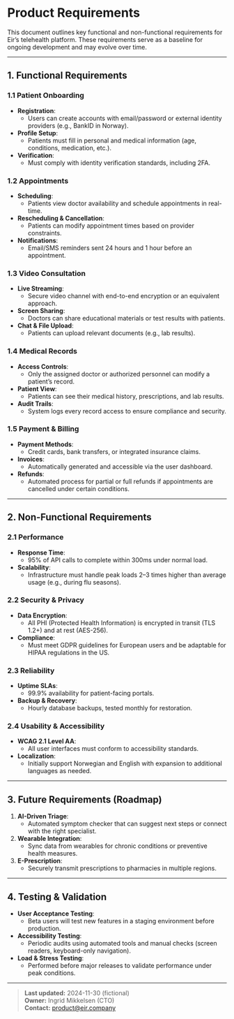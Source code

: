 # Product Requirements

This document outlines key functional and non-functional requirements for Eir’s telehealth platform. These requirements serve as a baseline for ongoing development and may evolve over time.

---

## 1. Functional Requirements

### 1.1 Patient Onboarding

- **Registration**:
  - Users can create accounts with email/password or external identity providers (e.g., BankID in Norway).
- **Profile Setup**:
  - Patients must fill in personal and medical information (age, conditions, medication, etc.).
- **Verification**:
  - Must comply with identity verification standards, including 2FA.

### 1.2 Appointments

- **Scheduling**:
  - Patients view doctor availability and schedule appointments in real-time.
- **Rescheduling & Cancellation**:
  - Patients can modify appointment times based on provider constraints.
- **Notifications**:
  - Email/SMS reminders sent 24 hours and 1 hour before an appointment.

### 1.3 Video Consultation

- **Live Streaming**:
  - Secure video channel with end-to-end encryption or an equivalent approach.
- **Screen Sharing**:
  - Doctors can share educational materials or test results with patients.
- **Chat & File Upload**:
  - Patients can upload relevant documents (e.g., lab results).

### 1.4 Medical Records

- **Access Controls**:
  - Only the assigned doctor or authorized personnel can modify a patient’s record.
- **Patient View**:
  - Patients can see their medical history, prescriptions, and lab results.
- **Audit Trails**:
  - System logs every record access to ensure compliance and security.

### 1.5 Payment & Billing

- **Payment Methods**:
  - Credit cards, bank transfers, or integrated insurance claims.
- **Invoices**:
  - Automatically generated and accessible via the user dashboard.
- **Refunds**:
  - Automated process for partial or full refunds if appointments are cancelled under certain conditions.

---

## 2. Non-Functional Requirements

### 2.1 Performance

- **Response Time**:
  - 95% of API calls to complete within 300ms under normal load.
- **Scalability**:
  - Infrastructure must handle peak loads 2–3 times higher than average usage (e.g., during flu seasons).

### 2.2 Security & Privacy

- **Data Encryption**:
  - All PHI (Protected Health Information) is encrypted in transit (TLS 1.2+) and at rest (AES-256).
- **Compliance**:
  - Must meet GDPR guidelines for European users and be adaptable for HIPAA regulations in the US.

### 2.3 Reliability

- **Uptime SLAs**:
  - 99.9% availability for patient-facing portals.
- **Backup & Recovery**:
  - Hourly database backups, tested monthly for restoration.

### 2.4 Usability & Accessibility

- **WCAG 2.1 Level AA**:
  - All user interfaces must conform to accessibility standards.
- **Localization**:
  - Initially support Norwegian and English with expansion to additional languages as needed.

---

## 3. Future Requirements (Roadmap)

1. **AI-Driven Triage**:
   - Automated symptom checker that can suggest next steps or connect with the right specialist.
2. **Wearable Integration**:
   - Sync data from wearables for chronic conditions or preventive health measures.
3. **E-Prescription**:
   - Securely transmit prescriptions to pharmacies in multiple regions.

---

## 4. Testing & Validation

- **User Acceptance Testing**:
  - Beta users will test new features in a staging environment before production.
- **Accessibility Testing**:
  - Periodic audits using automated tools and manual checks (screen readers, keyboard-only navigation).
- **Load & Stress Testing**:
  - Performed before major releases to validate performance under peak conditions.

---

> **Last updated:** 2024-11-30 (fictional)  
> **Owner:** Ingrid Mikkelsen (CTO)  
> **Contact:** product@eir.company
